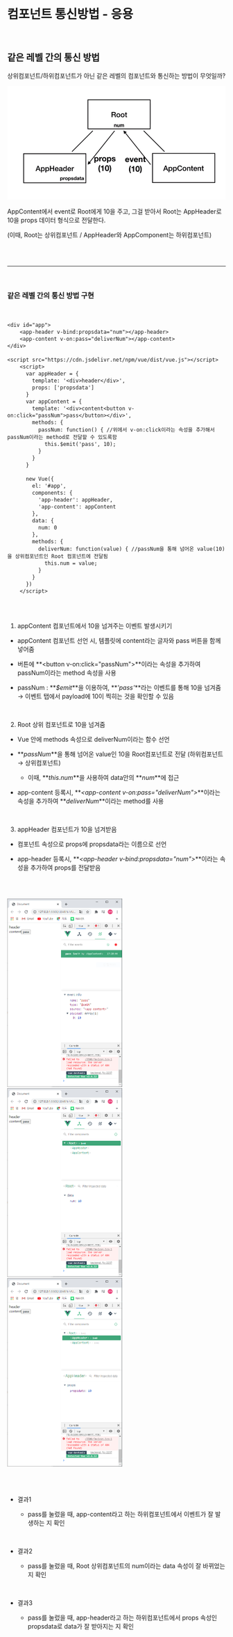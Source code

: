# 컴포넌트 통신방법 - 응용

<br>

## 같은 레벨 간의 통신 방법

상위컴포넌트/하위컴포넌트가 아닌 같은 레벨의 컴포넌트와 통신하는 방법이 무엇일까?

<img src="./캡처15.PNG" alt="캡처15" style="zoom:67%;" /><br>

AppContent에서 event로 Root에게 10을 주고, 그걸 받아서 Root는 AppHeader로 10을 props 데이터 형식으로 전달한다.

(이때, Root는 상위컴포넌트 / AppHeader와 AppComponent는 하위컴포넌트)

<br><br>

-----

<br>

### 같은 레벨 간의 통신 방법 구현

<br>

```vue
<div id="app">
    <app-header v-bind:propsdata="num"></app-header>
	<app-content v-on:pass="deliverNum"></app-content>
</div>

<script src="https://cdn.jsdelivr.net/npm/vue/dist/vue.js"></script>
    <script>
      var appHeader = {
        template: '<div>header</div>',
        props: ['propsdata']
      }
      var appContent = {
        template: '<div>content<button v-on:click="passNum">pass</button></div>', 
        methods: {
          passNum: function() { //위에서 v-on:click이라는 속성을 추가해서 passNum이라는 method로 전달할 수 있도록함
            this.$emit('pass', 10);
          }
        }
      }

      new Vue({
        el: '#app',
        components: {
          'app-header': appHeader,
          'app-content': appContent
        },
        data: { 
          num: 0
        },
        methods: {
          deliverNum: function(value) { //passNum을 통해 넘어온 value(10)을 상위컴포넌트인 Root 컴포넌트에 전달됨
            this.num = value;
          }
        }
      })
    </script>
```

<br><br>

1. appContent 컴포넌트에서 10을 넘겨주는 이벤트 발생시키기

+ appContent 컴포넌트 선언 시, 템플릿에 content라는 글자와 pass 버튼을 함께 넣어줌

+ 버튼에 **\<button v-on:click="passNum">**이라는 속성을 추가하여 passNum이라는 method 속성을 사용

+ passNum : **_$emit_**을 이용하여, **_'pass'_**라는 이벤트를 통해 10을 넘겨줌 → 이벤트 탭에서 payload에 10이 찍히는 것을 확인할 수 있음 

  <br>

2. Root 상위 컴포넌트로 10을 넘겨줌

+ Vue 안에 methods 속성으로 deliverNum이라는 함수 선언

+ **_passNum_**을 통해 넘어온 value인 10을 Root컴포넌트로 전달 (하위컴포넌트 → 상위컴포넌트)

  + 이때, **_this.num_**을 사용하여 data안의 **_num_**에 접근

+ app-content 등록시, **_\<app-content v-on:pass="deliverNum">_**이라는 속성을 추가하여 **_deliverNum_**이라는 method를 사용

  <br>

3. appHeader 컴포넌트가 10을 넘겨받음

+ 컴포넌트 속성으로 props에 propsdata라는 이름으로 선언

+ app-header 등록시, **_\<app-header v-bind:propsdata="num">_**이라는 속성을 추가하여 props를 전달받음

  <br><br>

<img src="./캡처16.PNG" alt="캡처16" style="zoom: 50%;" /><img src="./캡처17.PNG" alt="캡처17" style="zoom: 50%;" /><img src="./캡처18.PNG" alt="캡처18" style="zoom: 50%;" />

<br><br>

+ 결과1
  
  + pass를 눌렀을 때, app-content라고 하는 하위컴포넌트에서 이벤트가 잘 발생하는 지 확인
  
    <br>
+ 결과2
  
  + pass를 눌렀을 때, Root 상위컴포넌트의 num이라는 data 속성이 잘 바뀌었는 지 확인
  
    <br>
+ 결과3
  
  + pass를 눌렀을 때, app-header라고 하는 하위컴포넌트에서 props 속성인 propsdata로 data가 잘 받아지는 지 확인
  
    <br>